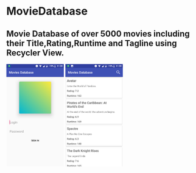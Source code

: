 # MovieDatabase

## Movie Database of over 5000 movies including their Title,Rating,Runtime and Tagline using Recycler View.

<img src="https://github.com/Somil112/MovieDatabase/blob/master/Screenshots/Screenshot_20180220-233831.png" width="30%" height="30%">
<img src="https://github.com/Somil112/MovieDatabase/blob/master/Screenshots/Screenshot_20180220-233854.png" width="30%" height="30%">

